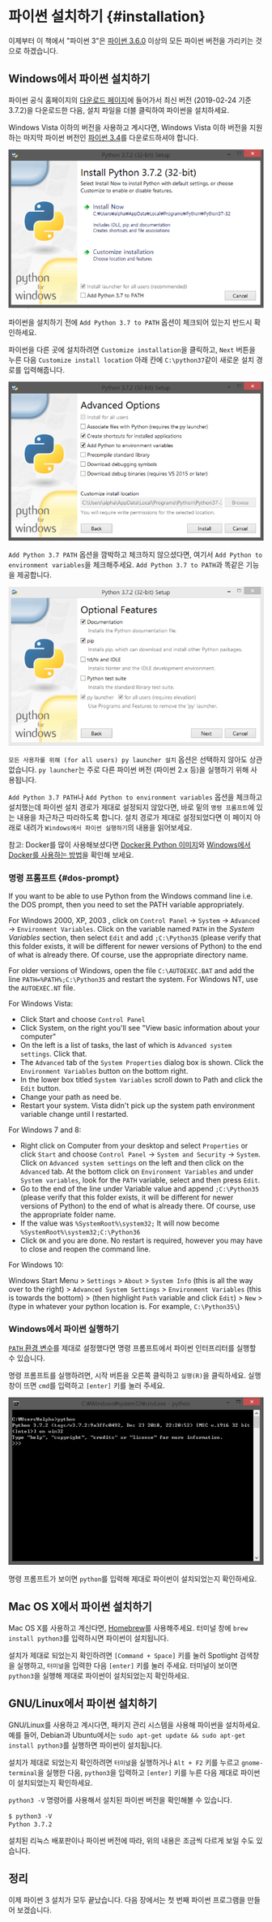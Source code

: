 # 파이썬 설치하기 {#installation}

이제부터 이 책에서 "파이썬 3"은 [파이썬 3.6.0](https://www.python.org/downloads/) 이상의 모든 파이썬 버전을 가리키는 것으로 하겠습니다.

## Windows에서 파이썬 설치하기

파이썬 공식 홈페이지의 [다운로드 페이지](https://www.python.org/downloads/)에 들어가서 최신 버전 (2019-02-24 기준 3.7.2)을 다운로드한 다음, 설치 파일을 더블 클릭하여 파이썬을 설치하세요.

Windows Vista 이하의 버전을 사용하고 계시다면, Windows Vista 이하 버전을 지원하는 마지막 파이썬 버전인 [파이썬 3.4](https://www.python.org/downloads/windows/)를 다운로드하셔야 합니다.

![파이썬 3.7.2: `Add Python 3.7 to PATH`](./img/python372_installation_01.png)

파이썬을 설치하기 전에 `Add Python 3.7 to PATH` 옵션이 체크되어 있는지 반드시 확인하세요.

파이썬을 다른 곳에 설치하려면 `Customize installation`을 클릭하고, `Next` 버튼을 누른 다음 `Customize install location` 아래 칸에 `C:\python37`같이 새로운 설치 경로를 입력해줍니다.

![파이썬 3.7.2: `Add Python to environment variables`](./img/python372_installation_02.png)

`Add Python 3.7 PATH` 옵션을 깜박하고 체크하지 않으셨다면, 여기서 `Add Python to environment variables`을 체크해주세요. `Add Python 3.7 to PATH`과 똑같은 기능을 제공합니다.

![파이썬 3.7.2: for all users (requires elevation)](./img/python372_installation_03.png)

`모든 사용자를 위해 (for all users) py launcher 설치` 옵션은 선택하지 않아도 상관없습니다. `py launcher`는 주로 다른 파이썬 버전 (파이썬 2.x 등)을 실행하기 위해 사용됩니다.

`Add Python 3.7 PATH`나 `Add Python to environment variables` 옵션을 체크하고 설치했는데 파이썬 설치 경로가 제대로 설정되지 않았다면, 바로 밑의 `명령 프롬프트`에 있는 내용을 차근차근 따라하도록 합니다. 설치 경로가 제대로 설정되었다면 이 페이지 아래로 내려가 `Windows에서 파이썬 실행하기`의 내용을 읽어보세요.

참고: Docker를 많이 사용해보셨다면 [Docker용 Python 이미지](https://hub.docker.com/_/python/)와 [Windows에서 Docker를 사용하는 방법](https://docs.docker.com/windows/)을 확인해 보세요.

### 명령 프롬프트 {#dos-prompt}

If you want to be able to use Python from the Windows command line i.e. the DOS prompt, then you need to set the PATH variable appropriately.

For Windows 2000, XP, 2003 , click on `Control Panel` -> `System` -> `Advanced` -> `Environment Variables`. Click on the variable named `PATH` in the _System Variables_ section, then select `Edit` and add `;C:\Python35` (please verify that this folder exists, it will be different for newer versions of Python) to the end of what is already there. Of course, use the appropriate directory name.

<!-- The directory should match pythonVersion variable in book.json -->
For older versions of Windows, open the file `C:\AUTOEXEC.BAT` and add the line `PATH=%PATH%;C:\Python35` and restart the system. For Windows NT, use the `AUTOEXEC.NT` file.

For Windows Vista:

- Click Start and choose `Control Panel`
- Click System, on the right you'll see "View basic information about your computer"
- On the left is a list of tasks, the last of which is `Advanced system settings`. Click that.
- The `Advanced` tab of the `System Properties` dialog box is shown. Click the `Environment Variables` button on the bottom right.
- In the lower box titled `System Variables` scroll down to Path and click the `Edit` button.
- Change your path as need be.
- Restart your system. Vista didn't pick up the system path environment variable change until I restarted.

For Windows 7 and 8:

- Right click on Computer from your desktop and select `Properties` or click `Start` and choose `Control Panel` -> `System and Security` -> `System`. Click on `Advanced system settings` on the left and then click on the `Advanced` tab. At the bottom click on `Environment Variables` and under `System variables`, look for the `PATH` variable, select and then press `Edit`.
- Go to the end of the line under Variable value and append `;C:\Python35` (please verify that this folder exists, it will be different for newer versions of Python) to the end of what is already there. Of course, use the appropriate folder name.
- If the value was `%SystemRoot%\system32;` It will now become `%SystemRoot%\system32;C:\Python36` <!-- The directory should match pythonVersion variable in book.json -->
- Click `OK` and you are done. No restart is required, however you may have to close and reopen the command line.

For Windows 10:

Windows Start Menu > `Settings` > `About` > `System Info` (this is all the way over to the right) > `Advanced System Settings` > `Environment Variables` (this is towards the bottom) > (then highlight `Path` variable and click `Edit`) > `New` > (type in whatever your python location is.  For example, `C:\Python35\`)


### Windows에서 파이썬 실행하기

[`PATH` 환경 변수](#dos-prompt)를 제대로 설정했다면 명령 프롬프트에서 파이썬 인터프리터를 실행할 수 있습니다.

명령 프롬프트를 실행하려면, 시작 버튼을 오른쪽 클릭하고 `실행(R)`을 클릭하세요. 실행 창이 뜨면 `cmd`를 입력하고 `[enter]` 키를 눌러 주세요.

![파이썬 3.7.2 설치하기 04](./img/python372_installation_04.png)

명령 프롬프트가 보이면 `python`를 입력해 제대로 파이썬이 설치되었는지 확인하세요.

## Mac OS X에서 파이썬 설치하기

Mac OS X를 사용하고 계신다면, [Homebrew](http://brew.sh)를 사용해주세요. 터미널 창에 `brew install python3`를 입력하시면 파이썬이 설치됩니다.

설치가 제대로 되었는지 확인하려면 `[Command + Space]` 키를 눌러 Spotlight 검색창을 실행하고, `터미널`을 입력한 다음 `[enter]` 키를 눌러 주세요. 터미널이 보이면 `python3`을 실행해 제대로 파이썬이 설치되었는지 확인하세요.

## GNU/Linux에서 파이썬 설치하기

GNU/Linux를 사용하고 계시다면, 패키지 관리 시스템을 사용해 파이썬을 설치하세요. 예를 들어, Debian과 Ubuntu에서는 `sudo apt-get update && sudo apt-get install python3`를 실행하면 파이썬이 설치됩니다.

설치가 제대로 되었는지 확인하려면 `터미널`을 실행하거나 `Alt + F2` 키를 누르고 `gnome-terminal`을 실행한 다음, `python3`을 입력하고 `[enter]` 키를 누른 다음 제대로 파이썬이 설치되었는지 확인하세요.

`python3 -V` 명령어를 사용해서 설치된 파이썬 버전을 확인해볼 수 있습니다.

<!-- The output should match pythonVersion variable in book.json -->
```
$ python3 -V
Python 3.7.2
```

설치된 리눅스 배포판이나 파이썬 버전에 따라, 위의 내용은 조금씩 다르게 보일 수도 있습니다.

## 정리

이제 파이썬 3 설치가 모두 끝났습니다. 다음 장에서는 첫 번째 파이썬 프로그램을 만들어 보겠습니다.
